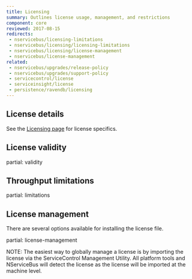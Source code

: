 ```yaml
---
title: Licensing
summary: Outlines license usage, management, and restrictions
component: core
reviewed: 2017-08-15
redirects:
 - nservicebus/licensing-limitations
 - nservicebus/licensing/licensing-limitations
 - nservicebus/licensing/license-management
 - nservicebus/license-management
related:
 - nservicebus/upgrades/release-policy
 - nservicebus/upgrades/support-policy
 - servicecontrol/license
 - serviceinsight/license
 - persistence/ravendb/licensing
---
```



## License details

See the [Licensing page](https://particular.net/licensing) for license specifics.


## License validity

partial: validity


## Throughput limitations

partial: limitations


## License management

There are several options available for installing the license file. 

partial: license-management

NOTE: The easiest way to globally manage a license is by importing the license via the ServiceControl Management Utility. All platform tools and NServiceBus will detect the license  as the license will be imported at the machine level.
